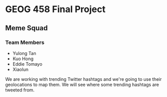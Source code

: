 # GEOG 458 Final Project
## Meme Squad
### Team Members
- Yulong Tan
- Kuo Hong
- Eddie Tomayo
- Xiaolun

We are working with trending Twitter hashtags and we're going to use their geolocations to map them. We will see where some trending hashtags are tweeted from.